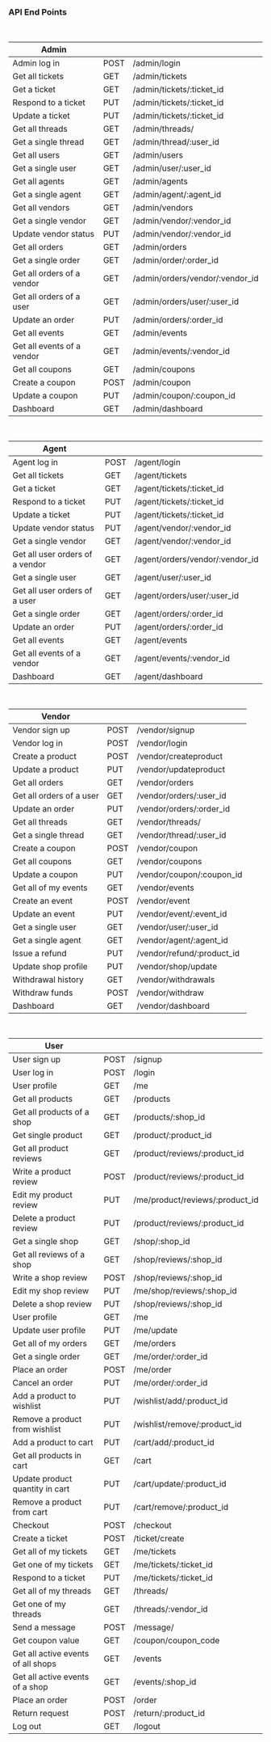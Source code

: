 ### API End Points

<br>

| Admin                      |      |                                 |
| -------------------------- | ---- | ------------------------------- |
| Admin log in               | POST | /admin/login                    |
| Get all tickets            | GET  | /admin/tickets                  |
| Get a ticket               | GET  | /admin/tickets/:ticket_id       |
| Respond to a ticket        | PUT  | /admin/tickets/:ticket_id       |
| Update a ticket            | PUT  | /admin/tickets/:ticket_id       |
| Get all threads            | GET  | /admin/threads/                 |
| Get a single thread        | GET  | /admin/thread/:user_id          |
| Get all users              | GET  | /admin/users                    |
| Get a single user          | GET  | /admin/user/:user_id            |
| Get all agents             | GET  | /admin/agents                   |
| Get a single agent         | GET  | /admin/agent/:agent_id          |
| Get all vendors            | GET  | /admin/vendors                  |
| Get a single vendor        | GET  | /admin/vendor/:vendor_id        |
| Update vendor status       | PUT  | /admin/vendor/:vendor_id        |
| Get all orders             | GET  | /admin/orders                   |
| Get a single order         | GET  | /admin/order/:order_id          |
| Get all orders of a vendor | GET  | /admin/orders/vendor/:vendor_id |
| Get all orders of a user   | GET  | /admin/orders/user/:user_id     |
| Update an order            | PUT  | /admin/orders/:order_id         |
| Get all events             | GET  | /admin/events                   |
| Get all events of a vendor | GET  | /admin/events/:vendor_id        |
| Get all coupons            | GET  | /admin/coupons                  |
| Create a coupon            | POST | /admin/coupon                   |
| Update a coupon            | PUT  | /admin/coupon/:coupon_id        |
| Dashboard                  | GET  | /admin/dashboard                |

<br>

| Agent                           |      |                                 |
| ------------------------------- | ---- | ------------------------------- |
| Agent log in                    | POST | /agent/login                    |
| Get all tickets                 | GET  | /agent/tickets                  |
| Get a ticket                    | GET  | /agent/tickets/:ticket_id       |
| Respond to a ticket             | PUT  | /agent/tickets/:ticket_id       |
| Update a ticket                 | PUT  | /agent/tickets/:ticket_id       |
| Update vendor status            | PUT  | /agent/vendor/:vendor_id        |
| Get a single vendor             | GET  | /agent/vendor/:vendor_id        |
| Get all user orders of a vendor | GET  | /agent/orders/vendor/:vendor_id |
| Get a single user               | GET  | /agent/user/:user_id            |
| Get all user orders of a user   | GET  | /agent/orders/user/:user_id     |
| Get a single order              | GET  | /agent/orders/:order_id         |
| Update an order                 | PUT  | /agent/orders/:order_id         |
| Get all events                  | GET  | /agent/events                   |
| Get all events of a vendor      | GET  | /agent/events/:vendor_id        |
| Dashboard                       | GET  | /agent/dashboard                |

<br>

| Vendor                   |      |                            |
| ------------------------ | ---- | -------------------------- |
| Vendor sign up           | POST | /vendor/signup             |
| Vendor log in            | POST | /vendor/login              |
| Create a product         | POST | /vendor/createproduct      |
| Update a product         | PUT  | /vendor/updateproduct      |
| Get all orders           | GET  | /vendor/orders             |
| Get all orders of a user | GET  | /vendor/orders/:user_id    |
| Update an order          | PUT  | /vendor/orders/:order_id   |
| Get all threads          | GET  | /vendor/threads/           |
| Get a single thread      | GET  | /vendor/thread/:user_id    |
| Create a coupon          | POST | /vendor/coupon             |
| Get all coupons          | GET  | /vendor/coupons            |
| Update a coupon          | PUT  | /vendor/coupon/:coupon_id  |
| Get all of my events     | GET  | /vendor/events             |
| Create an event          | POST | /vendor/event              |
| Update an event          | PUT  | /vendor/event/:event_id    |
| Get a single user        | GET  | /vendor/user/:user_id      |
| Get a single agent       | GET  | /vendor/agent/:agent_id    |
| Issue a refund           | PUT  | /vendor/refund/:product_id |
| Update shop profile      | PUT  | /vendor/shop/update        |
| Withdrawal history       | GET  | /vendor/withdrawals        |
| Withdraw funds           | POST | /vendor/withdraw           |
| Dashboard                | GET  | /vendor/dashboard          |

<br>

| User                               |      |                                 |
| ---------------------------------- | ---- | ------------------------------- |
| User sign up                       | POST | /signup                         |
| User log in                        | POST | /login                          |
| User profile                       | GET  | /me                             |
| Get all products                   | GET  | /products                       |
| Get all products of a shop         | GET  | /products/:shop_id              |
| Get single product                 | GET  | /product/:product_id            |
| Get all product reviews            | GET  | /product/reviews/:product_id    |
| Write a product review             | POST | /product/reviews/:product_id    |
| Edit my product review             | PUT  | /me/product/reviews/:product_id |
| Delete a product review            | PUT  | /product/reviews/:product_id    |
| Get a single shop                  | GET  | /shop/:shop_id                  |
| Get all reviews of a shop          | GET  | /shop/reviews/:shop_id          |
| Write a shop review                | POST | /shop/reviews/:shop_id          |
| Edit my shop review                | PUT  | /me/shop/reviews/:shop_id       |
| Delete a shop review               | PUT  | /shop/reviews/:shop_id          |
| User profile                       | GET  | /me                             |
| Update user profile                | PUT  | /me/update                      |
| Get all of my orders               | GET  | /me/orders                      |
| Get a single order                 | GET  | /me/order/:order_id             |
| Place an order                     | POST | /me/order                       |
| Cancel an order                    | PUT  | /me/order/:order_id             |
| Add a product to wishlist          | PUT  | /wishlist/add/:product_id       |
| Remove a product from wishlist     | PUT  | /wishlist/remove/:product_id    |
| Add a product to cart              | PUT  | /cart/add/:product_id           |
| Get all products in cart           | GET  | /cart                           |
| Update product quantity in cart    | PUT  | /cart/update/:product_id        |
| Remove a product from cart         | PUT  | /cart/remove/:product_id        |
| Checkout                           | POST | /checkout                       |
| Create a ticket                    | POST | /ticket/create                  |
| Get all of my tickets              | GET  | /me/tickets                     |
| Get one of my tickets              | GET  | /me/tickets/:ticket_id          |
| Respond to a ticket                | PUT  | /me/tickets/:ticket_id          |
| Get all of my threads              | GET  | /threads/                       |
| Get one of my threads              | GET  | /threads/:vendor_id             |
| Send a message                     | POST | /message/                       |
| Get coupon value                   | GET  | /coupon/coupon_code             |
| Get all active events of all shops | GET  | /events                         |
| Get all active events of a shop    | GET  | /events/:shop_id                |
| Place an order                     | POST | /order                          |
| Return request                     | POST | /return/:product_id             |
| Log out                            | GET  | /logout                         |
